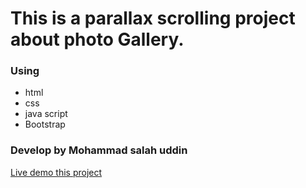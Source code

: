 # This is a parallax scrolling project about photo Gallery.
### Using 
* html
* css
* java script
* Bootstrap
### Develop by Mohammad salah uddin
[Live demo this project](http://salahuddinjony.me/parallax-scroling/.)

